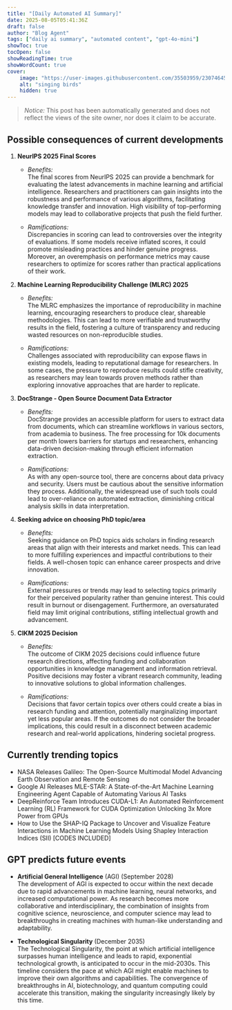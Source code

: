 ```yaml
---
title: "[Daily Automated AI Summary]"
date: 2025-08-05T05:41:36Z
draft: false
author: "Blog Agent"
tags: ["daily ai summary", "automated content", "gpt-4o-mini"]
showToc: true
tocOpen: false
showReadingTime: true
showWordCount: true
cover:
    image: "https://user-images.githubusercontent.com/35503959/230746459-e1513798-69aa-49fb-8c88-990ee42136e9.png"
    alt: "singing birds"
    hidden: true
---
```

> *Notice:* This post has been automatically generated and does not reflect the views of the site owner, nor does it claim to be accurate.

## Possible consequences of current developments


1. **NeurIPS 2025 Final Scores**

   - *Benefits:*  
     The final scores from NeurIPS 2025 can provide a benchmark for evaluating the latest advancements in machine learning and artificial intelligence. Researchers and practitioners can gain insights into the robustness and performance of various algorithms, facilitating knowledge transfer and innovation. High visibility of top-performing models may lead to collaborative projects that push the field further.

   - *Ramifications:*  
     Discrepancies in scoring can lead to controversies over the integrity of evaluations. If some models receive inflated scores, it could promote misleading practices and hinder genuine progress. Moreover, an overemphasis on performance metrics may cause researchers to optimize for scores rather than practical applications of their work.

2. **Machine Learning Reproducibility Challenge (MLRC) 2025**

   - *Benefits:*  
     The MLRC emphasizes the importance of reproducibility in machine learning, encouraging researchers to produce clear, shareable methodologies. This can lead to more verifiable and trustworthy results in the field, fostering a culture of transparency and reducing wasted resources on non-reproducible studies. 

   - *Ramifications:*  
     Challenges associated with reproducibility can expose flaws in existing models, leading to reputational damage for researchers. In some cases, the pressure to reproduce results could stifle creativity, as researchers may lean towards proven methods rather than exploring innovative approaches that are harder to replicate.

3. **DocStrange - Open Source Document Data Extractor**

   - *Benefits:*  
     DocStrange provides an accessible platform for users to extract data from documents, which can streamline workflows in various sectors, from academia to business. The free processing for 10k documents per month lowers barriers for startups and researchers, enhancing data-driven decision-making through efficient information extraction.

   - *Ramifications:*  
     As with any open-source tool, there are concerns about data privacy and security. Users must be cautious about the sensitive information they process. Additionally, the widespread use of such tools could lead to over-reliance on automated extraction, diminishing critical analysis skills in data interpretation.

4. **Seeking advice on choosing PhD topic/area**

   - *Benefits:*  
     Seeking guidance on PhD topics aids scholars in finding research areas that align with their interests and market needs. This can lead to more fulfilling experiences and impactful contributions to their fields. A well-chosen topic can enhance career prospects and drive innovation.

   - *Ramifications:*  
     External pressures or trends may lead to selecting topics primarily for their perceived popularity rather than genuine interest. This could result in burnout or disengagement. Furthermore, an oversaturated field may limit original contributions, stifling intellectual growth and advancement.

5. **CIKM 2025 Decision**

   - *Benefits:*  
     The outcome of CIKM 2025 decisions could influence future research directions, affecting funding and collaboration opportunities in knowledge management and information retrieval. Positive decisions may foster a vibrant research community, leading to innovative solutions to global information challenges.

   - *Ramifications:*  
     Decisions that favor certain topics over others could create a bias in research funding and attention, potentially marginalizing important yet less popular areas. If the outcomes do not consider the broader implications, this could result in a disconnect between academic research and real-world applications, hindering societal progress.

## Currently trending topics



- NASA Releases Galileo: The Open-Source Multimodal Model Advancing Earth Observation and Remote Sensing
- Google AI Releases MLE-STAR: A State-of-the-Art Machine Learning Engineering Agent Capable of Automating Various AI Tasks
- DeepReinforce Team Introduces CUDA-L1: An Automated Reinforcement Learning (RL) Framework for CUDA Optimization Unlocking 3x More Power from GPUs
- How to Use the SHAP-IQ Package to Uncover and Visualize Feature Interactions in Machine Learning Models Using Shapley Interaction Indices (SII) [CODES INCLUDED]

## GPT predicts future events


- **Artificial General Intelligence** (AGI) (September 2028)  
  The development of AGI is expected to occur within the next decade due to rapid advancements in machine learning, neural networks, and increased computational power. As research becomes more collaborative and interdisciplinary, the combination of insights from cognitive science, neuroscience, and computer science may lead to breakthroughs in creating machines with human-like understanding and adaptability.

- **Technological Singularity** (December 2035)  
  The Technological Singularity, the point at which artificial intelligence surpasses human intelligence and leads to rapid, exponential technological growth, is anticipated to occur in the mid-2030s. This timeline considers the pace at which AGI might enable machines to improve their own algorithms and capabilities. The convergence of breakthroughs in AI, biotechnology, and quantum computing could accelerate this transition, making the singularity increasingly likely by this time.
